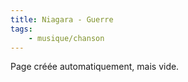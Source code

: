 ```yaml
---
title: Niagara - Guerre
tags:
    - musique/chanson
---
```


Page créée automatiquement, mais vide.
